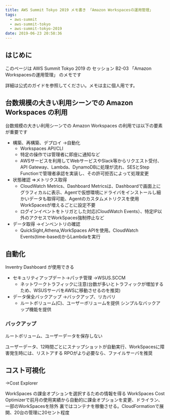 ```yaml
---
title: AWS Summit Tokyo 2019 メモ書き 「Amazon Workspacesの運用管理」
tags:
  - aws-summit
  - aws-summit-tokyo
  - aws-summit-tokyo-2019
date: 2019-06-23 20:58:36
---
```


<!-- {% asset_img eyecatch.png eyecatchの説明 %} -->

## はじめに

このページは AWS Summit Tokyo 2019 の セッション B2-03 「Amazon Workspacesの運用管理」 のメモです

詳細は公式のガイドを参照してください。メモは主に個人用です。

<!-- toc -->

## 台数規模の大きい利用シーンでの Amazon Workspaces の利用

台数規模の大きい利用シーンでの Amazon Workspaces の利用では以下の要素が重要です

* 構築、再構築、デプロイ
  →自動化
  * Workspaces API/CLI
  * 特定の操作では管理者に即座に通知など
  * AWSサービスを利用してWebサービスやSlack等からリクエスト受付、API Gateway、Lambda、DynamoDBに処理が流れ、SESとStep Functionで管理者承認を実装し、その許可拒否によって処理変更
* 状態確認 
  ⇒メトリクス取得
  * CloudWatch Metrics、Dashboard
    Metricsは、Dashboardで画面上にグラフィカルに表示、Agentで仮想環境にドライバをインストールし細かいデータも取得可能、Agentのカスタムメトリクスを使用
    WorkSpacesが増えるごとに設定不要
  * ログインイベントをトリガとした対応(CloudWatch Events）、特定IP以外のアクセスでWorkSpaces強制停止など
* データ取得
  →インベントリの確認
  * QuickSight,Athena,WorkSpaces APIを使用。CloudWatch Events(time-based)からLambdaを実行

## 自動化

Inventry Dashboard が使用できる

* セキュリティアップデート→パッチ管理
  →WSUS.SCCM
  * ネットワークトラフィックに注意(台数が多いとトラフィックが増加するため、WSUSサーバをAWSに移動させるのを推奨)
* データ保全バックアップ
  →バックアップ、リカバリ
  * ルートボリューム(C)、ユーザーボリュームを提供
    シンプルなバックアップ機能を提供
    
### バックアップ

ルートボリューム、ユーザーデータを保存しない

ユーザーデータ、12時間ごとにスナップショットが自動実行、WorkSpacesに障害発生時には、リストアする
RPOがより必要なら、ファイルサーバを推奨

## コスト可視化

→Cost Explorer

WorkSpaces の課金オプションを選択するための情報を得る
WorkSpaces Cost Optimizerで前月の使用実績から自動的に課金オプションを変更、ドライラン、一部のWorkSpacesを除外
裏ではコンテナを稼働させる。CloudFormationで展開、20台の管理に20セント程度
